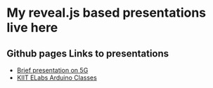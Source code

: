 # My reveal.js based presentations live here

## Github pages Links to presentations
- [Brief presentation on 5G](https://panikinator.github.io/presentations/Communication_Lab_PPT1_5G_Tech/)
- [KIIT ELabs Arduino Classes](https://panikinator.github.io/presentations/ELabs_11Feb2024_IOT_Class/)

